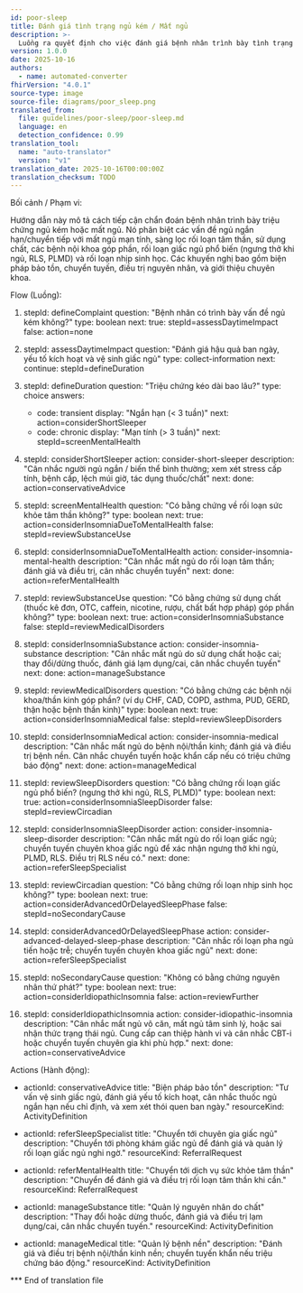 ```yaml
---
id: poor-sleep
title: Đánh giá tình trạng ngủ kém / Mất ngủ
description: >-
  Luồng ra quyết định cho việc đánh giá bệnh nhân trình bày tình trạng ngủ kém hoặc mất ngủ. Trích xuất từ sơ đồ "poor_sleep".
version: 1.0.0
date: 2025-10-16
authors:
  - name: automated-converter
fhirVersion: "4.0.1"
source-type: image
source-file: diagrams/poor_sleep.png
translated_from:
  file: guidelines/poor-sleep/poor-sleep.md
  language: en
  detection_confidence: 0.99
translation_tool:
  name: "auto-translator"
  version: "v1"
translation_date: 2025-10-16T00:00:00Z
translation_checksum: TODO
---
```


Bối cảnh / Phạm vi:

Hướng dẫn này mô tả cách tiếp cận chẩn đoán bệnh nhân trình bày triệu chứng ngủ kém hoặc mất ngủ. Nó phân biệt các vấn đề ngủ ngắn hạn/chuyển tiếp với mất ngủ mạn tính, sàng lọc rối loạn tâm thần, sử dụng chất, các bệnh nội khoa góp phần, rối loạn giấc ngủ phổ biến (ngưng thở khi ngủ, RLS, PLMD) và rối loạn nhịp sinh học. Các khuyến nghị bao gồm biện pháp bảo tồn, chuyển tuyến, điều trị nguyên nhân, và giới thiệu chuyên khoa.

Flow (Luồng):

1. stepId: defineComplaint
   question: "Bệnh nhân có trình bày vấn đề ngủ kém không?"
   type: boolean
   next:
     true: stepId=assessDaytimeImpact
     false: action=none

2. stepId: assessDaytimeImpact
   question: "Đánh giá hậu quả ban ngày, yếu tố kích hoạt và vệ sinh giấc ngủ"
   type: collect-information
   next:
     continue: stepId=defineDuration

3. stepId: defineDuration
   question: "Triệu chứng kéo dài bao lâu?"
   type: choice
   answers:
     - code: transient
       display: "Ngắn hạn (< 3 tuần)"
       next: action=considerShortSleeper
     - code: chronic
       display: "Mạn tính (> 3 tuần)"
       next: stepId=screenMentalHealth

4. stepId: considerShortSleeper
   action: consider-short-sleeper
   description: "Cân nhắc người ngủ ngắn / biến thể bình thường; xem xét stress cấp tính, bệnh cấp, lệch múi giờ, tác dụng thuốc/chất"
   next:
     done: action=conservativeAdvice

5. stepId: screenMentalHealth
   question: "Có bằng chứng về rối loạn sức khỏe tâm thần không?"
   type: boolean
   next:
     true: action=considerInsomniaDueToMentalHealth
     false: stepId=reviewSubstanceUse

6. stepId: considerInsomniaDueToMentalHealth
   action: consider-insomnia-mental-health
   description: "Cân nhắc mất ngủ do rối loạn tâm thần; đánh giá và điều trị, cân nhắc chuyển tuyến"
   next:
     done: action=referMentalHealth

7. stepId: reviewSubstanceUse
   question: "Có bằng chứng sử dụng chất (thuốc kê đơn, OTC, caffein, nicotine, rượu, chất bất hợp pháp) góp phần không?"
   type: boolean
   next:
     true: action=considerInsomniaSubstance
     false: stepId=reviewMedicalDisorders

8. stepId: considerInsomniaSubstance
   action: consider-insomnia-substance
   description: "Cân nhắc mất ngủ do sử dụng chất hoặc cai; thay đổi/dừng thuốc, đánh giá lạm dụng/cai, cân nhắc chuyển tuyến"
   next:
     done: action=manageSubstance

9. stepId: reviewMedicalDisorders
   question: "Có bằng chứng các bệnh nội khoa/thần kinh góp phần? (ví dụ CHF, CAD, COPD, asthma, PUD, GERD, thận hoặc bệnh thần kinh)"
   type: boolean
   next:
     true: action=considerInsomniaMedical
     false: stepId=reviewSleepDisorders

10. stepId: considerInsomniaMedical
    action: consider-insomnia-medical
    description: "Cân nhắc mất ngủ do bệnh nội/thần kinh; đánh giá và điều trị bệnh nền. Cân nhắc chuyển tuyến hoặc khẩn cấp nếu có triệu chứng báo động"
    next:
      done: action=manageMedical

11. stepId: reviewSleepDisorders
    question: "Có bằng chứng rối loạn giấc ngủ phổ biến? (ngưng thở khi ngủ, RLS, PLMD)"
    type: boolean
    next:
      true: action=considerInsomniaSleepDisorder
      false: stepId=reviewCircadian

12. stepId: considerInsomniaSleepDisorder
    action: consider-insomnia-sleep-disorder
    description: "Cân nhắc mất ngủ do rối loạn giấc ngủ; chuyển tuyến chuyên khoa giấc ngủ để xác nhận ngưng thở khi ngủ, PLMD, RLS. Điều trị RLS nếu có."
    next:
      done: action=referSleepSpecialist

13. stepId: reviewCircadian
    question: "Có bằng chứng rối loạn nhịp sinh học không?"
    type: boolean
    next:
      true: action=considerAdvancedOrDelayedSleepPhase
      false: stepId=noSecondaryCause

14. stepId: considerAdvancedOrDelayedSleepPhase
    action: consider-advanced-delayed-sleep-phase
    description: "Cân nhắc rối loạn pha ngủ tiến hoặc trễ; chuyển tuyến chuyên khoa giấc ngủ"
    next:
      done: action=referSleepSpecialist

15. stepId: noSecondaryCause
    question: "Không có bằng chứng nguyên nhân thứ phát?"
    type: boolean
    next:
      true: action=considerIdiopathicInsomnia
      false: action=reviewFurther

16. stepId: considerIdiopathicInsomnia
    action: consider-idiopathic-insomnia
    description: "Cân nhắc mất ngủ vô căn, mất ngủ tâm sinh lý, hoặc sai nhận thức trạng thái ngủ. Cung cấp can thiệp hành vi và cân nhắc CBT-i hoặc chuyển tuyến chuyên gia khi phù hợp."
    next:
      done: action=conservativeAdvice

Actions (Hành động):

- actionId: conservativeAdvice
  title: "Biện pháp bảo tồn"
  description: "Tư vấn vệ sinh giấc ngủ, đánh giá yếu tố kích hoạt, cân nhắc thuốc ngủ ngắn hạn nếu chỉ định, và xem xét thói quen ban ngày."
  resourceKind: ActivityDefinition

- actionId: referSleepSpecialist
  title: "Chuyển tới chuyên gia giấc ngủ"
  description: "Chuyển tới phòng khám giấc ngủ để đánh giá và quản lý rối loạn giấc ngủ nghi ngờ."
  resourceKind: ReferralRequest

- actionId: referMentalHealth
  title: "Chuyển tới dịch vụ sức khỏe tâm thần"
  description: "Chuyển để đánh giá và điều trị rối loạn tâm thần khi cần."
  resourceKind: ReferralRequest

- actionId: manageSubstance
  title: "Quản lý nguyên nhân do chất"
  description: "Thay đổi hoặc dừng thuốc, đánh giá và điều trị lạm dụng/cai, cân nhắc chuyển tuyến."
  resourceKind: ActivityDefinition

- actionId: manageMedical
  title: "Quản lý bệnh nền"
  description: "Đánh giá và điều trị bệnh nội/thần kinh nền; chuyển tuyến khẩn nếu triệu chứng báo động."
  resourceKind: ActivityDefinition

*** End of translation file
